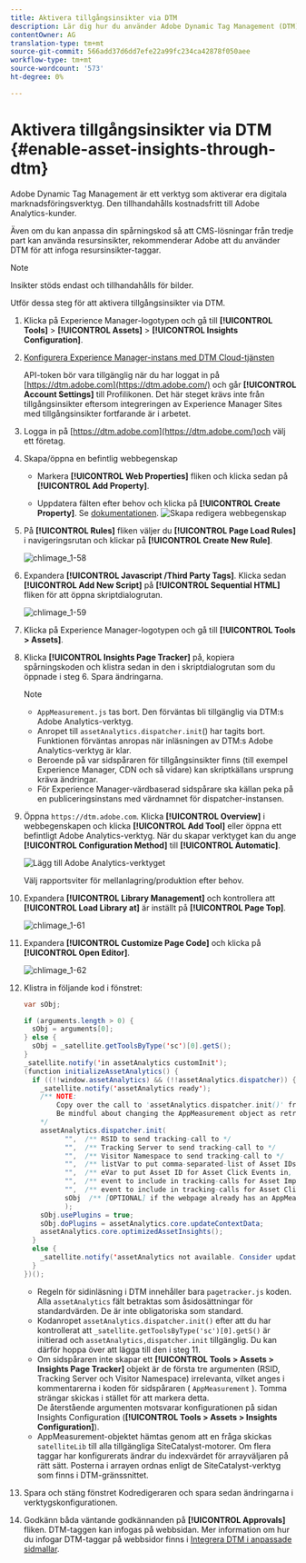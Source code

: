 ```yaml
---
title: Aktivera tillgångsinsikter via DTM
description: Lär dig hur du använder Adobe Dynamic Tag Management (DTM) för att aktivera tillgångsinsikter.
contentOwner: AG
translation-type: tm+mt
source-git-commit: 566add37d6dd7efe22a99fc234ca42878f050aee
workflow-type: tm+mt
source-wordcount: '573'
ht-degree: 0%

---
```



# Aktivera tillgångsinsikter via DTM {#enable-asset-insights-through-dtm}

Adobe Dynamic Tag Management är ett verktyg som aktiverar era digitala marknadsföringsverktyg. Den tillhandahålls kostnadsfritt till Adobe Analytics-kunder.

Även om du kan anpassa din spårningskod så att CMS-lösningar från tredje part kan använda resursinsikter, rekommenderar Adobe att du använder DTM för att infoga resursinsikter-taggar.

>[!NOTE]
>
>Insikter stöds endast och tillhandahålls för bilder.

Utför dessa steg för att aktivera tillgångsinsikter via DTM.

1. Klicka på Experience Manager-logotypen och gå till **[!UICONTROL Tools]** > **[!UICONTROL Assets]** > **[!UICONTROL Insights Configuration]**.
1. [Konfigurera Experience Manager-instans med DTM Cloud-tjänsten](/help/sites-administering/dtm.md)

   API-token bör vara tillgänglig när du har loggat in på [https://dtm.adobe.com](https://dtm.adobe.com/) och går **[!UICONTROL Account Settings]** till Profilikonen. Det här steget krävs inte från tillgångsinsikter eftersom integreringen av Experience Manager Sites med tillgångsinsikter fortfarande är i arbetet.

1. Logga in på [https://dtm.adobe.com](https://dtm.adobe.com/)och välj ett företag.
1. Skapa/öppna en befintlig webbegenskap

   * Markera **[!UICONTROL Web Properties]** fliken och klicka sedan på **[!UICONTROL Add Property]**.

   * Uppdatera fälten efter behov och klicka på **[!UICONTROL Create Property]**. Se [dokumentationen](https://helpx.adobe.com/experience-manager/using/dtm.html).
   ![Skapa redigera webbegenskap](assets/Create-edit-web-property.png)

1. På **[!UICONTROL Rules]** fliken väljer du **[!UICONTROL Page Load Rules]** i navigeringsrutan och klickar på **[!UICONTROL Create New Rule]**.

   ![chlimage_1-58](assets/chlimage_1-194.png)

1. Expandera **[!UICONTROL Javascript /Third Party Tags]**. Klicka sedan **[!UICONTROL Add New Script]** på **[!UICONTROL Sequential HTML]** fliken för att öppna skriptdialogrutan.

   ![chlimage_1-59](assets/chlimage_1-195.png)

1. Klicka på Experience Manager-logotypen och gå till **[!UICONTROL Tools > Assets]**.
1. Klicka **[!UICONTROL Insights Page Tracker]** på, kopiera spårningskoden och klistra sedan in den i skriptdialogrutan som du öppnade i steg 6. Spara ändringarna.

   >[!NOTE]
   >
   > * `AppMeasurement.js` tas bort. Den förväntas bli tillgänglig via DTM:s Adobe Analytics-verktyg.
   > * Anropet till `assetAnalytics.dispatcher.init`() har tagits bort. Funktionen förväntas anropas när inläsningen av DTM:s Adobe Analytics-verktyg är klar.
   > * Beroende på var sidspåraren för tillgångsinsikter finns (till exempel Experience Manager, CDN och så vidare) kan skriptkällans ursprung kräva ändringar.
   > * För Experience Manager-värdbaserad sidspårare ska källan peka på en publiceringsinstans med värdnamnet för dispatcher-instansen.


1. Öppna `https://dtm.adobe.com`. Klicka **[!UICONTROL Overview]** i webbegenskapen och klicka **[!UICONTROL Add Tool]** eller öppna ett befintligt Adobe Analytics-verktyg. När du skapar verktyget kan du ange **[!UICONTROL Configuration Method]** till **[!UICONTROL Automatic]**.

   ![Lägg till Adobe Analytics-verktyget](assets/Add-Adobe-Analytics-Tool.png)

   Välj rapportsviter för mellanlagring/produktion efter behov.

1. Expandera **[!UICONTROL Library Management]** och kontrollera att **[!UICONTROL Load Library at]** är inställt på **[!UICONTROL Page Top]**.

   ![chlimage_1-61](assets/chlimage_1-197.png)

1. Expandera **[!UICONTROL Customize Page Code]** och klicka på **[!UICONTROL Open Editor]**.

   ![chlimage_1-62](assets/chlimage_1-198.png)

1. Klistra in följande kod i fönstret:

   ```Java
   var sObj;
   
   if (arguments.length > 0) {
     sObj = arguments[0];
   } else {
     sObj = _satellite.getToolsByType('sc')[0].getS();
   }
   _satellite.notify('in assetAnalytics customInit');
   (function initializeAssetAnalytics() {
     if ((!!window.assetAnalytics) && (!!assetAnalytics.dispatcher)) {
       _satellite.notify('assetAnalytics ready');
       /** NOTE:
           Copy over the call to 'assetAnalytics.dispatcher.init()' from Assets Pagetracker
           Be mindful about changing the AppMeasurement object as retrieved above.
       */
       assetAnalytics.dispatcher.init(
             "",  /** RSID to send tracking-call to */
             "",  /** Tracking Server to send tracking-call to */
             "",  /** Visitor Namespace to send tracking-call to */
             "",  /** listVar to put comma-separated-list of Asset IDs for Asset Impression Events in tracking-call, e.g. 'listVar1' */
             "",  /** eVar to put Asset ID for Asset Click Events in, e.g. 'eVar3' */
             "",  /** event to include in tracking-calls for Asset Impression Events, e.g. 'event8' */
             "",  /** event to include in tracking-calls for Asset Click Events, e.g. 'event7' */
             sObj  /** [OPTIONAL] if the webpage already has an AppMeasurement object, please include the object here. If unspecified, Pagetracker Core shall create its own AppMeasurement object */
             );
       sObj.usePlugins = true;
       sObj.doPlugins = assetAnalytics.core.updateContextData;
       assetAnalytics.core.optimizedAssetInsights();
     }
     else {
       _satellite.notify('assetAnalytics not available. Consider updating the Custom Page Code', 4);
     }
   })();
   ```

   * Regeln för sidinläsning i DTM innehåller bara `pagetracker.js` koden. Alla `assetAnalytics` fält betraktas som åsidosättningar för standardvärden. De är inte obligatoriska som standard.
   * Kodanropet `assetAnalytics.dispatcher.init()` efter att du har kontrollerat att `_satellite.getToolsByType('sc')[0].getS()` är initierad och `assetAnalytics,dispatcher.init` tillgänglig. Du kan därför hoppa över att lägga till den i steg 11.
   * Om sidspåraren inte skapar ett **[!UICONTROL Tools > Assets > Insights Page Tracker]** objekt är de första tre argumenten (RSID, Tracking Server och Visitor Namespace) irrelevanta, vilket anges i kommentarerna i koden för sidspåraren ( `AppMeasurement` ). Tomma strängar skickas i stället för att markera detta.\
      De återstående argumenten motsvarar konfigurationen på sidan Insights Configuration (**[!UICONTROL Tools > Assets > Insights Configuration]**).
   * AppMeasurement-objektet hämtas genom att en fråga skickas `satelliteLib` till alla tillgängliga SiteCatalyst-motorer. Om flera taggar har konfigurerats ändrar du indexvärdet för arrayväljaren på rätt sätt. Posterna i arrayen ordnas enligt de SiteCatalyst-verktyg som finns i DTM-gränssnittet.

1. Spara och stäng fönstret Kodredigeraren och spara sedan ändringarna i verktygskonfigurationen.
1. Godkänn båda väntande godkännanden på **[!UICONTROL Approvals]** fliken. DTM-taggen kan infogas på webbsidan. Mer information om hur du infogar DTM-taggar på webbsidor finns i [Integrera DTM i anpassade sidmallar](https://blogs.adobe.com/experiencedelivers/experience-management/integrating-dtm-custom-aem6-page-template/).
